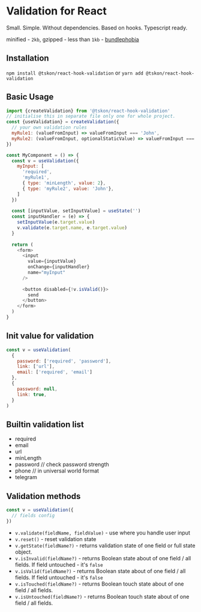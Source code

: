 # Validation for React
Small. Simple. Without dependencies. Based on hooks. Typescript ready.

minified - `2kb`,
gzipped - less than `1kb` - [bundlephobia](https://bundlephobia.com/package/@tskon/react-hook-validation)

## Installation
`npm install @tskon/react-hook-validation` or `yarn add @tskon/react-hook-validation`

## Basic Usage
```js
import {createValidation} from '@tskon/react-hook-validation'
// initialise this in separate file only one for whole project.
const {useValidation} = createValidation({
  // your own validation rules
  myRule1: (valueFromInput) => valueFromInput === 'John',
  myRule2: (valueFromInput, optionalStaticValue) => valueFromInput === optionalStaticValue
})

const MyComponent = () => {
  const v = useValidation({
    myInput: [
      'required',
      'myRule1',
      { type: 'minLength', value: 2},
      { type: 'myRule2', value: 'John'},
    ]
  })
  
  const [inputValue, setInputValue] = useState('')
  const inputHandler = (e) => {
    setInputValue(e.target.value)
    v.validate(e.target.name, e.target.value)
  }
  
  return (
    <form>
      <input 
        value={inputValue}
        onChange={inputHandler}
        name="myInput"
      />
      
      <button disabled={!v.isValid()}>
        send
      </button>
    </form>
  )
}
```

## Init value for validation
```js
const v = useValidation(
  {
    password: ['required', 'password'],
    link: ['url'],
    email: ['required', 'email']
  },
  {
    password: null,
    link: true,
  }
)
```

## Builtin validation list
 - required
 - email
 - url
 - minLength
 - password // check password strength
 - phone // in universal world format
 - telegram

## Validation methods
```js
const v = useValidation({
  // fields config
})
```
 - `v.validate(fieldName, fieldValue)` - use where you handle user input
 - `v.reset()` - reset validation state
 - `v.getState(fieldName?)` - returns validation state of one field or full state object.
 - `v.isInvalid(fieldName?)` - returns Boolean state about of one field / all fields. If field untouched - it's `false`
 - `v.isValid(fieldName?)` - returns Boolean state about of one field / all fields. If field untouched - it's `false`
 - `v.isTouched(fieldName?)` - returns Boolean touch state about of one field / all fields.
 - `v.isUntouched(fieldName?)` - returns Boolean touch state about of one field / all fields.

